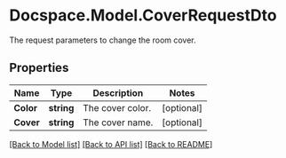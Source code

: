 # Docspace.Model.CoverRequestDto
The request parameters to change the room cover.

## Properties

Name | Type | Description | Notes
------------ | ------------- | ------------- | -------------
**Color** | **string** | The cover color. | [optional] 
**Cover** | **string** | The cover name. | [optional] 

[[Back to Model list]](../README.md#documentation-for-models) [[Back to API list]](../README.md#documentation-for-api-endpoints) [[Back to README]](../README.md)

